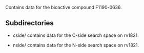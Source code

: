 Contains data for the bioactive compound F1190-0636.

## Subdirectories

- cside/ contains data for the C-side search space on rv1821.

- nside/ contains data for the N-side search space on rv1821.

